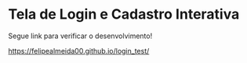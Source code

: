 # Tela de Login e Cadastro Interativa

Segue link para verificar o desenvolvimento!

https://felipealmeida00.github.io/login_test/

